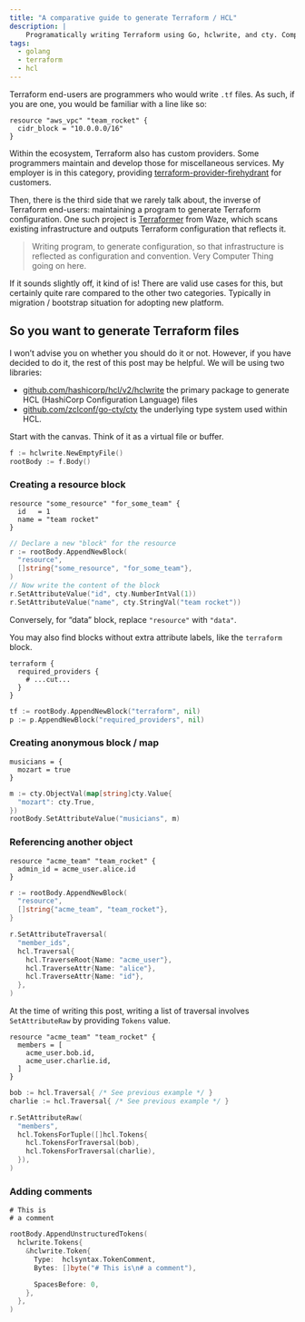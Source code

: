 ```yaml
---
title: "A comparative guide to generate Terraform / HCL"
description: |
    Programatically writing Terraform using Go, hclwrite, and cty. Composing HCL from code without losing typesafety.
tags:
  - golang
  - terraform
  - hcl
---
```


Terraform end-users are programmers who would write `.tf` files. As such, if you are one, you would be familiar with a line like so:

```hcl
resource "aws_vpc" "team_rocket" {
  cidr_block = "10.0.0.0/16"
}
```

Within the ecosystem, Terraform also has custom providers. Some programmers maintain and develop those for miscellaneous services. My employer is in this category, providing [terraform-provider-firehydrant](https://registry.terraform.io/providers/firehydrant/firehydrant/latest) for customers.

Then, there is the third side that we rarely talk about, the inverse of Terraform end-users: maintaining a program to generate Terraform configuration. One such project is [Terraformer](https://github.com/GoogleCloudPlatform/terraformer) from Waze, which scans existing infrastructure and outputs Terraform configuration that reflects it.

> Writing program, to generate configuration, so that infrastructure is reflected as configuration and convention.
> Very Computer Thing going on here.

If it sounds slightly off, it kind of is! There are valid use cases for this, but certainly quite rare compared to the other two categories. Typically in migration / bootstrap situation for adopting new platform.

## So you want to generate Terraform files

I won’t advise you on whether you should do it or not. However, if you have decided to do it, the rest of this post may be helpful. We will be using two libraries:

- [github.com/hashicorp/hcl/v2/hclwrite](https://pkg.go.dev/github.com/hashicorp/hcl/v2/hclwrite) the primary package to generate HCL (HashiCorp Configuration Language) files
- [github.com/zclconf/go-cty/cty](https://pkg.go.dev/github.com/zclconf/go-cty@v1.14.4/cty) the underlying type system used within HCL.

Start with the canvas. Think of it as a virtual file or buffer.

```go
f := hclwrite.NewEmptyFile()
rootBody := f.Body()
```

### Creating a resource block

```hcl
resource "some_resource" "for_some_team" {
  id   = 1
  name = "team rocket"
}
```

```go
// Declare a new "block" for the resource
r := rootBody.AppendNewBlock(
  "resource",
  []string{"some_resource", "for_some_team"},
)
// Now write the content of the block
r.SetAttributeValue("id", cty.NumberIntVal(1))
r.SetAttributeValue("name", cty.StringVal("team rocket"))
```

Conversely, for “data” block, replace `"resource"` with `"data"`.

You may also find blocks without extra attribute labels, like the `terraform` block.

```hcl
terraform {
  required_providers {
    # ...cut...
  }
}
```

```go
tf := rootBody.AppendNewBlock("terraform", nil)
p := p.AppendNewBlock("required_providers", nil)
```

### Creating anonymous block / map

```hcl
musicians = {
  mozart = true
}
```

```go
m := cty.ObjectVal(map[string]cty.Value{
  "mozart": cty.True,
})
rootBody.SetAttributeValue("musicians", m)
```


### Referencing another object

```hcl
resource "acme_team" "team_rocket" {
  admin_id = acme_user.alice.id
}
```

```go
r := rootBody.AppendNewBlock(
  "resource",
  []string{"acme_team", "team_rocket"},
}

r.SetAttributeTraversal(
  "member_ids",
  hcl.Traversal{
    hcl.TraverseRoot{Name: "acme_user"},
    hcl.TraverseAttr{Name: "alice"},
    hcl.TraverseAttr{Name: "id"},
  },
)
```

At the time of writing this post, writing a list of traversal involves `SetAttributeRaw` by providing `Tokens` value.

```hcl
resource "acme_team" "team_rocket" {
  members = [
    acme_user.bob.id,
    acme_user.charlie.id,
  ]
}
```

```go
bob := hcl.Traversal{ /* See previous example */ }
charlie := hcl.Traversal{ /* See previous example */ }

r.SetAttributeRaw(
  "members",
  hcl.TokensForTuple([]hcl.Tokens{
    hcl.TokensForTraversal(bob),
    hcl.TokensForTraversal(charlie),
  }),
)
```

### Adding comments

```hcl
# This is
# a comment
```

```go
rootBody.AppendUnstructuredTokens(
  hclwrite.Tokens{
    &hclwrite.Token{
      Type:  hclsyntax.TokenComment,
      Bytes: []byte("# This is\n# a comment"),

      SpacesBefore: 0,      
    },
  },
)
```
